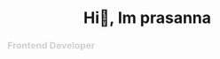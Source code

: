 <h1 align="center">Hi👋, Im prasanna</h1>
<h3 style="color:#cfcfcf" align="">Frontend Developer</h3>




 
 
 
 
 
 
